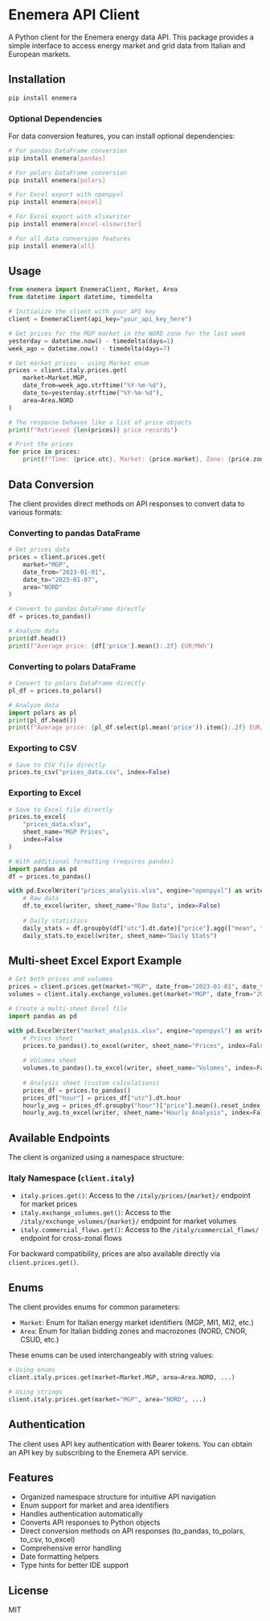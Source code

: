# Enemera API Client

A Python client for the Enemera energy data API. This package provides a simple interface to access energy market and grid data from Italian and European markets.

## Installation

```bash
pip install enemera
```

### Optional Dependencies

For data conversion features, you can install optional dependencies:

```bash
# For pandas DataFrame conversion
pip install enemera[pandas]

# For polars DataFrame conversion
pip install enemera[polars]

# For Excel export with openpyxl
pip install enemera[excel]

# For Excel export with xlsxwriter
pip install enemera[excel-xlsxwriter]

# For all data conversion features
pip install enemera[all]
```

## Usage

```python
from enemera import EnemeraClient, Market, Area
from datetime import datetime, timedelta

# Initialize the client with your API key
client = EnemeraClient(api_key="your_api_key_here")

# Get prices for the MGP market in the NORD zone for the last week
yesterday = datetime.now() - timedelta(days=1)
week_ago = datetime.now() - timedelta(days=7)

# Get market prices - using Market enum
prices = client.italy.prices.get(
    market=Market.MGP,
    date_from=week_ago.strftime("%Y-%m-%d"),
    date_to=yesterday.strftime("%Y-%m-%d"),
    area=Area.NORD
)

# The response behaves like a list of price objects
print(f"Retrieved {len(prices)} price records")

# Print the prices
for price in prices:
    print(f"Time: {price.utc}, Market: {price.market}, Zone: {price.zone}, Price: {price.price} EUR/MWh")
```

## Data Conversion

The client provides direct methods on API responses to convert data to various formats:

### Converting to pandas DataFrame

```python
# Get prices data
prices = client.prices.get(
    market="MGP",
    date_from="2023-01-01",
    date_to="2023-01-07",
    area="NORD"
)

# Convert to pandas DataFrame directly
df = prices.to_pandas()

# Analyze data
print(df.head())
print(f"Average price: {df['price'].mean():.2f} EUR/MWh")
```

### Converting to polars DataFrame

```python
# Convert to polars DataFrame directly
pl_df = prices.to_polars()

# Analyze data
import polars as pl
print(pl_df.head())
print(f"Average price: {pl_df.select(pl.mean('price')).item():.2f} EUR/MWh")
```

### Exporting to CSV

```python
# Save to CSV file directly
prices.to_csv("prices_data.csv", index=False)
```

### Exporting to Excel

```python
# Save to Excel file directly
prices.to_excel(
    "prices_data.xlsx", 
    sheet_name="MGP Prices", 
    index=False
)

# With additional formatting (requires pandas)
import pandas as pd
df = prices.to_pandas()

with pd.ExcelWriter("prices_analysis.xlsx", engine="openpyxl") as writer:
    # Raw data
    df.to_excel(writer, sheet_name="Raw Data", index=False)
    
    # Daily statistics
    daily_stats = df.groupby(df["utc"].dt.date)["price"].agg(["mean", "min", "max"])
    daily_stats.to_excel(writer, sheet_name="Daily Stats")
```

## Multi-sheet Excel Export Example

```python
# Get both prices and volumes
prices = client.prices.get(market="MGP", date_from="2023-01-01", date_to="2023-01-07", area="NORD")
volumes = client.italy.exchange_volumes.get(market="MGP", date_from="2023-01-01", date_to="2023-01-07", area="NORD")

# Create a multi-sheet Excel file
import pandas as pd

with pd.ExcelWriter("market_analysis.xlsx", engine="openpyxl") as writer:
    # Prices sheet
    prices.to_pandas().to_excel(writer, sheet_name="Prices", index=False)
    
    # Volumes sheet
    volumes.to_pandas().to_excel(writer, sheet_name="Volumes", index=False)
    
    # Analysis sheet (custom calculations)
    prices_df = prices.to_pandas()
    prices_df["hour"] = prices_df["utc"].dt.hour
    hourly_avg = prices_df.groupby("hour")["price"].mean().reset_index()
    hourly_avg.to_excel(writer, sheet_name="Hourly Analysis", index=False)
```

## Available Endpoints

The client is organized using a namespace structure:

### Italy Namespace (`client.italy`)

- `italy.prices.get()`: Access to the `/italy/prices/{market}/` endpoint for market prices
- `italy.exchange_volumes.get()`: Access to the `/italy/exchange_volumes/{market}/` endpoint for market volumes
- `italy.commercial_flows.get()`: Access to the `/italy/commercial_flows/` endpoint for cross-zonal flows

For backward compatibility, prices are also available directly via `client.prices.get()`.

## Enums

The client provides enums for common parameters:

- `Market`: Enum for Italian energy market identifiers (MGP, MI1, MI2, etc.)
- `Area`: Enum for Italian bidding zones and macrozones (NORD, CNOR, CSUD, etc.)

These enums can be used interchangeably with string values:

```python
# Using enums
client.italy.prices.get(market=Market.MGP, area=Area.NORD, ...)

# Using strings
client.italy.prices.get(market="MGP", area="NORD", ...)
```

## Authentication

The client uses API key authentication with Bearer tokens. You can obtain an API key by subscribing to the Enemera API service.

## Features

- Organized namespace structure for intuitive API navigation
- Enum support for market and area identifiers
- Handles authentication automatically
- Converts API responses to Python objects
- Direct conversion methods on API responses (to_pandas, to_polars, to_csv, to_excel)
- Comprehensive error handling
- Date formatting helpers
- Type hints for better IDE support

## License

MIT